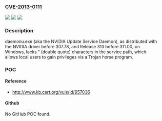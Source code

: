 ### [CVE-2013-0111](https://cve.mitre.org/cgi-bin/cvename.cgi?name=CVE-2013-0111)
![](https://img.shields.io/static/v1?label=Product&message=n%2Fa&color=blue)
![](https://img.shields.io/static/v1?label=Version&message=n%2Fa&color=blue)
![](https://img.shields.io/static/v1?label=Vulnerability&message=n%2Fa&color=brighgreen)

### Description

daemonu.exe (aka the NVIDIA Update Service Daemon), as distributed with the NVIDIA driver before 307.78, and Release 310 before 311.00, on Windows, lacks " (double quote) characters in the service path, which allows local users to gain privileges via a Trojan horse program.

### POC

#### Reference
- http://www.kb.cert.org/vuls/id/957036

#### Github
No GitHub POC found.

